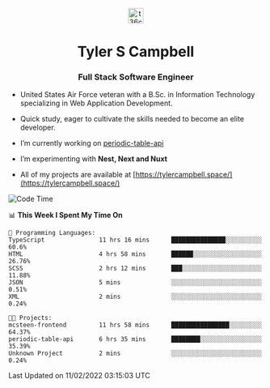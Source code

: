 <p align="center">
<a href="https://www.linkedin.com/in/t36campbell" target="blank"><img align="center" src="https://ik.imagekit.io/t36campbell/Portfolio/linkedin.png.original_m8bbGgPh6.png" alt="t36campbell" height="30" width="30" /></a>
</p>
<h1 align="center">Tyler S Campbell</h1>
<h3 align="center">Full Stack Software Engineer</h3>

* United States Air Force veteran with a B.Sc. in Information Technology specializing in Web Application Development. 

* Quick study, eager to cultivate the skills needed to become an elite developer.

* I’m currently working on [periodic-table-api](https://github.com/t36campbell/periodic-table-api)

* I’m experimenting with **Nest, Next and Nuxt**

* All of my projects are available at [https://tylercampbell.space/](https://tylercampbell.space/)

<!--START_SECTION:waka-->
![Code Time](http://img.shields.io/badge/Code%20Time-1%2C419%20hrs%202%20mins-blue)

📊 **This Week I Spent My Time On** 

```text
💬 Programming Languages: 
TypeScript               11 hrs 16 mins      ███████████████░░░░░░░░░░   60.6% 
HTML                     4 hrs 58 mins       ██████░░░░░░░░░░░░░░░░░░░   26.76% 
SCSS                     2 hrs 12 mins       ███░░░░░░░░░░░░░░░░░░░░░░   11.88% 
JSON                     5 mins              ░░░░░░░░░░░░░░░░░░░░░░░░░   0.51% 
XML                      2 mins              ░░░░░░░░░░░░░░░░░░░░░░░░░   0.24%

🐱‍💻 Projects: 
mcsteen-frontend         11 hrs 58 mins      ████████████████░░░░░░░░░   64.37% 
periodic-table-api       6 hrs 35 mins       ████████░░░░░░░░░░░░░░░░░   35.39% 
Unknown Project          2 mins              ░░░░░░░░░░░░░░░░░░░░░░░░░   0.24%

```


 Last Updated on 11/02/2022 03:15:03 UTC
<!--END_SECTION:waka-->
